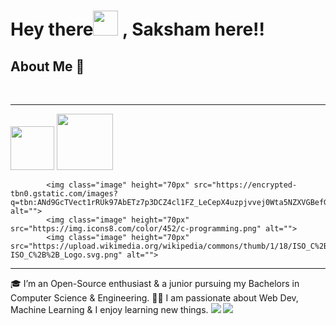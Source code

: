 <h1>  Hey there<img height="40px" src="https://github.com/TheDudeThatCode/TheDudeThatCode/blob/master/Assets/Hi.gif"> , Saksham here!!</h1>

<h2>About Me 🚀</h2>
<br>
<hr>
   <img class="image" height="70px" src="https://encrypted-tbn0.gstatic.com/images?q=tbn:ANd9GcRlNiCvQEcbh6JOGeC-g_P3e8DE8VFIvmWuYlbHKSJsYl9m97bnRXpD5Umez0tOBoGU89o&usqp=CAU" alt="">
            <img class="image" height="90px" src="https://cdn.worldvectorlogo.com/logos/html5.svg" alt="">

            <img class="image" height="70px" src="https://encrypted-tbn0.gstatic.com/images?q=tbn:ANd9GcTVect1rRUk97AbETz7p3DCZ4cl1FZ_LeCepX4uzpjvvej0Wta5NZXVGBefGcuMLLMYYx4&usqp=CAU" alt="">
            <img class="image" height="70px" src="https://img.icons8.com/color/452/c-programming.png" alt="">
            <img class="image" height="70px" src="https://upload.wikimedia.org/wikipedia/commons/thumb/1/18/ISO_C%2B%2B_Logo.svg/1200px-ISO_C%2B%2B_Logo.svg.png" alt="">
<hr>
🎓 I’m an Open-Source enthusiast & a junior pursuing my Bachelors in Computer Science & Engineering.
👨‍💻 I am passionate about  Web Dev, Machine Learning & I enjoy learning new things.



<img src="https://github-readme-stats.vercel.app/api?username=Cipher-08&theme=blue-green&show_icons=true&count_private=true">


<img src="https://github-readme-stats.vercel.app/api/top-langs/?username=Cipher-08">
